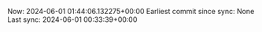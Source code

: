 Now: 2024-06-01 01:44:06.132275+00:00 Earliest commit since sync: None Last sync: 2024-06-01 00:33:39+00:00
